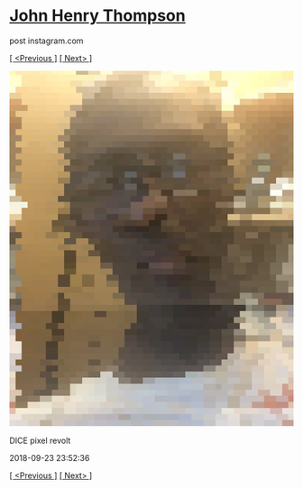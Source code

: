 # [John Henry Thompson](../README.md)
post instagram.com

[[ <Previous ]](2018-09-23-1.md) [[ Next> ]](2018-09-23-3.md)

[![](../media/2018-09-23/DICE-pixel-revolt.jpg)](../README.md)

DICE pixel revolt

2018-09-23 23:52:36

[[ <Previous ]](2018-09-23-1.md) [[ Next> ]](2018-09-23-3.md)